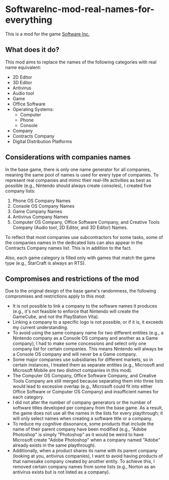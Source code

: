 # SoftwareInc-mod-real-names-for-everything

This is a mod for the game [Software Inc.](https://store.steampowered.com/app/362620/Software_Inc/)

## What does it do?

This mod aims to replace the names of the following categories with real name equivalent:
- 2D Editor
- 3D Editor
- Antivirus
- Audio tool
- Game
- Office Software
- Operating Systems:
    - Computer
    - Phone
    - Console
- Company
- Contracts Company
- Digital Distribution Platforms

## Considerations with companies names

In the base game, there is only one name generator for all companies, meaning the same pool of names is used for every type of companies. To represent real companies and mimic their real-life activities as best as possible (e.g., Nintendo should always create consoles), I created five company lists:

1. Phone OS Company Names
2. Console OS Company Names
3. Game Company Names
4. Antivirus Company Names
5. Computer OS Company, Office Software Company, and Creative Tools Company (Audio tool, 2D Editor, and 3D Editor) Names.

To reflect that most companies use subcontractors for some tasks, some of the companies names in the dedicated lists can also appear in the Contracts Company names list. This is in addition to the fact.

Also, each game category is filled only with games that match the game type (e.g., StarCraft is always an RTS).

## Compromises and restrictions of the mod

Due to the original design of the base game's randomness, the following compromises and restrictions apply to this mod:
- It is not possible to link a company to the software names it produces (e.g., it's not feasible to enforce that Nintendo will create the GameCube, and not the PlayStation Vita).
- Linking a company to a specific logo is not possible, or if it is, it exceeds my current understanding.
- To avoid using the same company name for two different entities (e.g., a Nintendo company as a Console OS company and another as a Game company), I had to make some concessions and select only one company list for certain companies. This means Nintendo will always be a Console OS company and will never be a Game company.
- Some major companies use subsidiaries for different markets, so in certain instances, I treated them as separate entities (e.g., Microsoft and Microsoft Mobile are two distinct companies in this mod).
- The Computer OS Company, Office Software Company, and Creative Tools Company are still merged because separating them into three lists would lead to excessive overlap (e.g., Microsoft could fit into either Office Software or Computer OS Company) and insufficient names for each category.
- I did not alter the number of company generators or the number of software titles developed per company from the base game. As a result, the game does not use all the names in the lists for every playthrough; it will only select names when creating a software title or a company.
- To reduce my cognitive dissonance, some products that include the name of their parent company have been modified (e.g., "Adobe Photoshop" is simply "Photoshop" as it would be weird to have Microsoft create "Adobe Photoshop" when a company named "Adobe" already exists in the same playthrough).
- Additionally, when a product shares its name with its parent company (looking at you, antivirus companies), I want to avoid having products of that namesake company created by another entity. To achieve this, I removed certain company names from some lists (e.g., Norton as an antivirus exists but is not listed as a company).